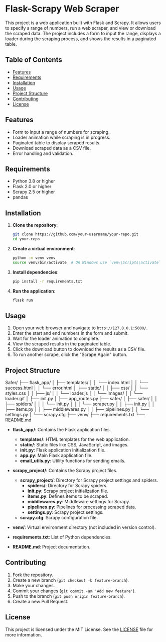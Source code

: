 # Flask-Scrapy Web Scraper

This project is a web application built with Flask and Scrapy. It allows users to specify a range of numbers, run a web scraper, and view or download the scraped data. The project includes a form to input the range, displays a loader during the scraping process, and shows the results in a paginated table.

## Table of Contents

- [Features](#features)
- [Requirements](#requirements)
- [Installation](#installation)
- [Usage](#usage)
- [Project Structure](#project-structure)
- [Contributing](#contributing)
- [License](#license)

## Features

- Form to input a range of numbers for scraping.
- Loader animation while scraping is in progress.
- Paginated table to display scraped results.
- Download scraped data as a CSV file.
- Error handling and validation.

## Requirements

- Python 3.8 or higher
- Flask 2.0 or higher
- Scrapy 2.5 or higher
- pandas

## Installation

1. **Clone the repository**:

   ```bash
   git clone https://github.com/your-username/your-repo.git
   cd your-repo
   ```

2. **Create a virtual environment**:

   ```bash
   python -m venv venv
   source venv/bin/activate  # On Windows use `venv\Scripts\activate`
   ```

3. **Install dependencies**:

   ```bash
   pip install -r requirements.txt
   ```

4. **Run the application**:
   ```bash
   flask run
   ```

## Usage

1. Open your web browser and navigate to `http://127.0.0.1:5000/`.
2. Enter the start and end numbers in the form and submit.
3. Wait for the loader animation to complete.
4. View the scraped results in the paginated table.
5. Click the download button to download the results as a CSV file.
6. To run another scrape, click the "Scrape Again" button.

## Project Structure

Safer/
├── flask_app/
│ ├── templates/
│ │ └── index.html
│ │ └── success.html
│ │ └── error.html
│ ├── static/
│ │ ├── css/
│ │ └── styles.css
│ │ ├── js/
│ │ └── loader.js
│ │ └── images/
│ │ └── loader.gif
│ ├── init.py
│ ├── app_routes.py
├── safer/
│ ├── safer/
│ │ ├── spiders/
│ │ │ └── init.py
│ │ │ └── scraper.py
│ │ ├── init.py
│ │ ├── items.py
│ │ ├── middlewares.py
│ │ ├── pipelines.py
│ │ └── settings.py
│ └── scrapy.cfg
├── venv/
├── requirements.txt
└── README.md


- **flask_app/**: Contains the Flask application files.
  - **templates/**: HTML templates for the web application.
  - **static/**: Static files like CSS, JavaScript, and images.
  - **__init__.py**: Flask application initialization file.
  - **app.py**: Main Flask application file.
  - **email_utils.py**: Utility functions for sending emails.

- **scrapy_project/**: Contains the Scrapy project files.
  - **scrapy_project/**: Directory for Scrapy project settings and spiders.
    - **spiders/**: Directory for Scrapy spiders.
    - **__init__.py**: Scrapy project initialization file.
    - **items.py**: Defines items to be scraped.
    - **middlewares.py**: Middleware settings for Scrapy.
    - **pipelines.py**: Pipelines for processing scraped data.
    - **settings.py**: Scrapy project settings.
  - **scrapy.cfg**: Scrapy configuration file.

- **venv/**: Virtual environment directory (not included in version control).
- **requirements.txt**: List of Python dependencies.
- **README.md**: Project documentation.

## Contributing
1. Fork the repository.
2. Create a new branch (`git checkout -b feature-branch`).
3. Make your changes.
4. Commit your changes (`git commit -am 'Add new feature'`).
5. Push to the branch (`git push origin feature-branch`).
6. Create a new Pull Request.

## License
This project is licensed under the MIT License. See the [LICENSE](LICENSE) file for more information.

